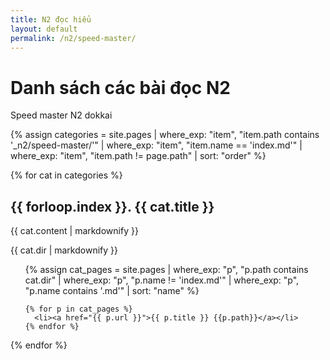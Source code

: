 ```yaml
---
title: N2 đọc hiểu
layout: default
permalink: /n2/speed-master/
---
```


# Danh sách các bài đọc N2

Speed master N2 dokkai

{% assign categories = site.pages
  | where_exp: "item", "item.path contains '_n2/speed-master/'"
  | where_exp: "item", "item.name == 'index.md'"
  | where_exp: "item", "item.path != page.path"
  | sort: "order" %}

{% for cat in categories %}
  <h2>{{ forloop.index }}. {{ cat.title }}</h2>
  <p>{{ cat.content | markdownify }}</p>
  <p>{{ cat.dir | markdownify }}</p>

  <ul>
    {% assign cat_pages = site.pages
      | where_exp: "p", "p.path contains cat.dir"
      | where_exp: "p", "p.name != 'index.md'"
      | where_exp: "p", "p.name contains '.md'"
      | sort: "name" %}
    
    {% for p in cat_pages %}
      <li><a href="{{ p.url }}">{{ p.title }} {{p.path}}</a></li>
    {% endfor %}
  </ul>
{% endfor %}